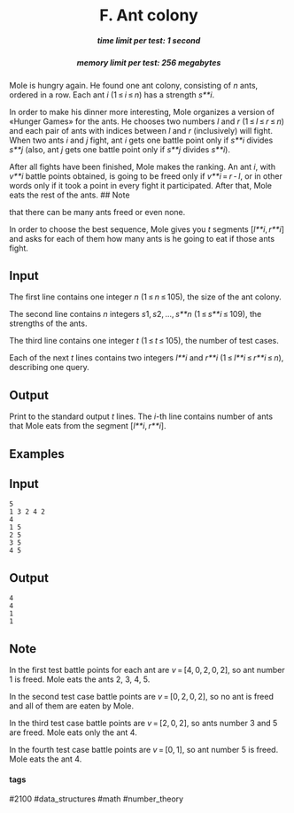 <h1 style='text-align: center;'> F. Ant colony</h1>

<h5 style='text-align: center;'>time limit per test: 1 second</h5>
<h5 style='text-align: center;'>memory limit per test: 256 megabytes</h5>

Mole is hungry again. He found one ant colony, consisting of *n* ants, ordered in a row. Each ant *i* (1 ≤ *i* ≤ *n*) has a strength *s**i*.

In order to make his dinner more interesting, Mole organizes a version of «Hunger Games» for the ants. He chooses two numbers *l* and *r* (1 ≤ *l* ≤ *r* ≤ *n*) and each pair of ants with indices between *l* and *r* (inclusively) will fight. When two ants *i* and *j* fight, ant *i* gets one battle point only if *s**i* divides *s**j* (also, ant *j* gets one battle point only if *s**j* divides *s**i*). 

After all fights have been finished, Mole makes the ranking. An ant *i*, with *v**i* battle points obtained, is going to be freed only if *v**i* = *r* - *l*, or in other words only if it took a point in every fight it participated. After that, Mole eats the rest of the ants. ## Note

 that there can be many ants freed or even none.

In order to choose the best sequence, Mole gives you *t* segments [*l**i*, *r**i*] and asks for each of them how many ants is he going to eat if those ants fight.

## Input

The first line contains one integer *n* (1 ≤ *n* ≤ 105), the size of the ant colony. 

The second line contains *n* integers *s*1, *s*2, ..., *s**n* (1 ≤ *s**i* ≤ 109), the strengths of the ants. 

The third line contains one integer *t* (1 ≤ *t* ≤ 105), the number of test cases. 

Each of the next *t* lines contains two integers *l**i* and *r**i* (1 ≤ *l**i* ≤ *r**i* ≤ *n*), describing one query.

## Output

Print to the standard output *t* lines. The *i*-th line contains number of ants that Mole eats from the segment [*l**i*, *r**i*].

## Examples

## Input


```
5  
1 3 2 4 2  
4  
1 5  
2 5  
3 5  
4 5  

```
## Output


```
4  
4  
1  
1  

```
## Note

In the first test battle points for each ant are *v* = [4, 0, 2, 0, 2], so ant number 1 is freed. Mole eats the ants 2, 3, 4, 5.

In the second test case battle points are *v* = [0, 2, 0, 2], so no ant is freed and all of them are eaten by Mole.

In the third test case battle points are *v* = [2, 0, 2], so ants number 3 and 5 are freed. Mole eats only the ant 4.

In the fourth test case battle points are *v* = [0, 1], so ant number 5 is freed. Mole eats the ant 4.



#### tags 

#2100 #data_structures #math #number_theory 